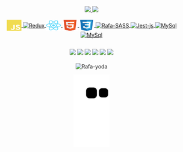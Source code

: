 <div align="center">
  <a href="https://github.com/AlexiSkyline">
  <img height="160em" src="https://github-readme-stats.vercel.app/api?username=AlexiSkyline&show_icons=true&theme=github_dark&include_all_commits=true&count_private=true"/>
  <img height="160em" src="https://github-readme-stats.vercel.app/api/top-langs/?username=AlexiSkyline&layout=compact&langs_count=7&theme=github_dark"/>
</div>
<div align="center" style="display: inline_block"><br>
  <img align="center" alt="Rafa-Js" height="30" width="40" src="https://raw.githubusercontent.com/devicons/devicon/master/icons/javascript/javascript-plain.svg">
  <img align="center" alt="Redux" height="30" width="40" src="https://cdn.jsdelivr.net/gh/devicons/devicon/icons/redux/redux-original.svg">
  <img align="center" alt="Rafa-React" height="30" width="40" src="https://raw.githubusercontent.com/devicons/devicon/master/icons/react/react-original.svg">
  <img align="center" alt="Rafa-HTML" height="30" width="40" src="https://raw.githubusercontent.com/devicons/devicon/master/icons/html5/html5-original.svg">
  <img align="center" alt="Rafa-CSS" height="30" width="40" src="https://raw.githubusercontent.com/devicons/devicon/master/icons/css3/css3-original.svg">
  <img align="center" alt="Rafa-SASS" height="30" width="40" src="https://cdn.jsdelivr.net/gh/devicons/devicon/icons/sass/sass-original.svg" />
  <img align="center" alt="Jest-js" height="30" width="40" src="https://cdn.jsdelivr.net/gh/devicons/devicon/icons/jest/jest-plain.svg">
  <img align="center" alt="MySql" height="60" width="70" src="https://cdn.jsdelivr.net/gh/devicons/devicon/icons/mysql/mysql-original-wordmark.svg" />
  <img align="center" alt="MySql" height="45" width="55" src="https://cdn.jsdelivr.net/gh/devicons/devicon/icons/java/java-original-wordmark.svg" />
</div>
  
## 
<div align="center">
  <a href="https://twitter.com/AlexiSkylinelml" target="_blank"><img src="https://img.shields.io/badge/Twitter-1DA1F2?style=for-the-badge&logo=twitter&logoColor=white" target="_blank"></a>
  <a href="https://www.instagram.com/alexislml.skyline" target="_blank"><img src="https://img.shields.io/badge/-Instagram-%23E4405F?style=for-the-badge&logo=instagram&logoColor=white" target="_blank"></a>
 <a href="https://discord.gg/" target="_blank"><img src="https://img.shields.io/badge/Discord-7289DA?style=for-the-badge&logo=discord&logoColor=white" target="_blank"></a> 
  <a href = "mailto:ilegal.sprite@gmail.com"><img src="https://img.shields.io/badge/-Gmail-d83025?style=for-the-badge&logo=gmail&logoColor=white" target="_blank"></a>
  <a href = "mailto:ilegal_sprite@outlook.com"><img src="https://img.shields.io/badge/Outlook-0078D4?style=for-the-badge&logo=microsoft-outlook&logoColor=white" target="_blank"></a>
  <a href="https://mx.linkedin.com/in/alexis-evaristo-l%C3%B3pez-g%C3%B3mez-a4b6b61b0" target="_blank"><img src="https://img.shields.io/badge/-LinkedIn-%230077B5?style=for-the-badge&logo=linkedin&logoColor=white" target="_blank"></a> 

  <br>
  <br>
  
  <img align="center" alt="Rafa-yoda" height="140" width="240" src="https://i.pinimg.com/originals/7c/c6/d5/7cc6d52d579a73fcba485c30ea52a934.gif">
  
  ![Snake animation](https://github.com/AlexiSkyline/AlexiSkyline/blob/output/github-contribution-grid-snake.svg)
</div> 
 
